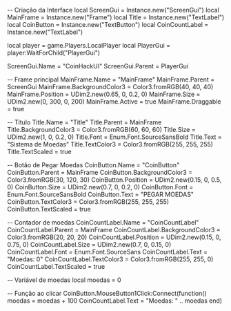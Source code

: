 -- Criação da Interface
local ScreenGui = Instance.new("ScreenGui")
local MainFrame = Instance.new("Frame")
local Title = Instance.new("TextLabel")
local CoinButton = Instance.new("TextButton")
local CoinCountLabel = Instance.new("TextLabel")

local player = game.Players.LocalPlayer
local PlayerGui = player:WaitForChild("PlayerGui")

ScreenGui.Name = "CoinHackUI"
ScreenGui.Parent = PlayerGui

-- Frame principal
MainFrame.Name = "MainFrame"
MainFrame.Parent = ScreenGui
MainFrame.BackgroundColor3 = Color3.fromRGB(40, 40, 40)
MainFrame.Position = UDim2.new(0.65, 0, 0.2, 0)
MainFrame.Size = UDim2.new(0, 300, 0, 200)
MainFrame.Active = true
MainFrame.Draggable = true

-- Título
Title.Name = "Title"
Title.Parent = MainFrame
Title.BackgroundColor3 = Color3.fromRGB(60, 60, 60)
Title.Size = UDim2.new(1, 0, 0.2, 0)
Title.Font = Enum.Font.SourceSansBold
Title.Text = "Sistema de Moedas"
Title.TextColor3 = Color3.fromRGB(255, 255, 255)
Title.TextScaled = true

-- Botão de Pegar Moedas
CoinButton.Name = "CoinButton"
CoinButton.Parent = MainFrame
CoinButton.BackgroundColor3 = Color3.fromRGB(30, 120, 30)
CoinButton.Position = UDim2.new(0.15, 0, 0.5, 0)
CoinButton.Size = UDim2.new(0.7, 0, 0.2, 0)
CoinButton.Font = Enum.Font.SourceSansBold
CoinButton.Text = "PEGAR MOEDAS"
CoinButton.TextColor3 = Color3.fromRGB(255, 255, 255)
CoinButton.TextScaled = true

-- Contador de moedas
CoinCountLabel.Name = "CoinCountLabel"
CoinCountLabel.Parent = MainFrame
CoinCountLabel.BackgroundColor3 = Color3.fromRGB(20, 20, 20)
CoinCountLabel.Position = UDim2.new(0.15, 0, 0.75, 0)
CoinCountLabel.Size = UDim2.new(0.7, 0, 0.15, 0)
CoinCountLabel.Font = Enum.Font.SourceSans
CoinCountLabel.Text = "Moedas: 0"
CoinCountLabel.TextColor3 = Color3.fromRGB(255, 255, 0)
CoinCountLabel.TextScaled = true

-- Variável de moedas
local moedas = 0

-- Função ao clicar
CoinButton.MouseButton1Click:Connect(function()
    moedas = moedas + 100
    CoinCountLabel.Text = "Moedas: " .. moedas
end)
